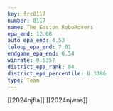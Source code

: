 ```yaml
---
key: frc8117
number: 8117
name: The Easton RoboRovers
epa_end: 12.08
auto_epa_end: 4.53
teleop_epa_end: 7.01
endgame_epa_end: 0.54
winrate: 0.5357
district_epa_rank: 84
district_epa_percentile: 0.3386
type: Team
---
```

[[2024njfla]]
[[2024njwas]]
